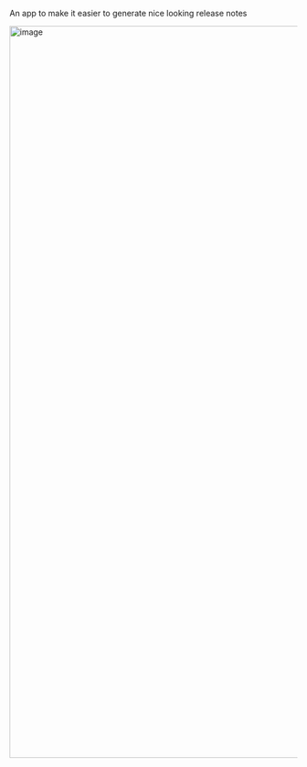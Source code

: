 An app to make it easier to generate nice looking release notes

<img width="1281" alt="image" src="https://github.com/user-attachments/assets/2a8106dd-3989-4ae6-bd41-bed694ec300f">
